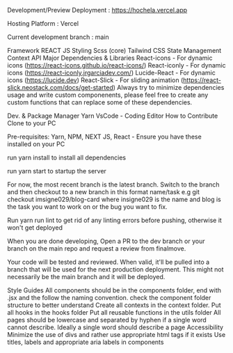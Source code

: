 Development/Preview Deployment : https://hochela.vercel.app

Hosting Platform : Vercel

Current development branch : main

Framework
REACT JS
Styling
Scss (core)
Tailwind CSS 
State Management
Context API
Major Dependencies & Libraries
React-icons - For dynamic icons (https://react-icons.github.io/react-icons/)
React-iconly - For dynamic icons (https://react-iconly.jrgarciadev.com/)
Lucide-React - For dynamic icons (https://lucide.dev)
React-Slick - For sliding animation (https://react-slick.neostack.com/docs/get-started)
Always try to minimize dependencies usage and write custom componenents, please feel free to create any custom functions that can replace some of these dependencies.

Dev. & Package Manager
Yarn
VsCode - Coding Editor
How to Contribute
Clone to your PC

Pre-requisites: Yarn, NPM, NEXT JS, React - Ensure you have these installed on your PC

run yarn install to install all dependencies

run yarn start to startup the server

For now, the most recent branch is the latest branch. Switch to the branch and then checkout to a new branch in this format name/task e.g git checkout imsigne029/blog-card where insigne029 is the name and blog is the task you want to work on or the bug you want to fix.

Run yarn run lint to get rid of any linting errors before pushing, otherwise it won't get deployed

When you are done developing, Open a PR to the dev branch or your branch on the main repo and request a review from finalmove.

Your code will be tested and reviewed. When valid, it'll be pulled into a branch that will be used for the next production deployment. This might not necessarily be the main branch and it will be deployed.

Style Guides
All components should be in the components folder, end with .jsx and the follow the naming convention. 
check the component folder structure to better understand
Create all contexts in the context folder.
Put all hooks in the hooks folder
Put all reusable functions in the utils folder
All pages should be lowercase and separated by hyphen if a single word cannot describe. Ideally a single word should describe a page
Accessibility
Minimize the use of divs and rather use appropriate html tags if it exists
Use titles, labels and appropriate aria labels in components
